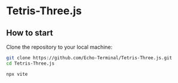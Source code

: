 # Tetris-Three.js

## How to start

Clone the repository to your local machine:
```bash
git clone https://github.com/Echo-Terminal/Tetris-Three.js.git
cd Tetris-Three.js
```
```
npx vite
```
